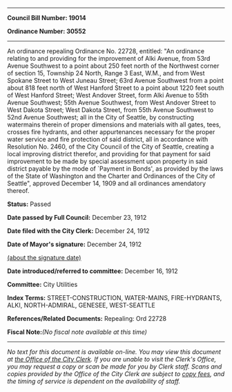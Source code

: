 

********

**Council Bill Number: 19014**
   
**Ordinance Number: 30552**
********

 An ordinance repealing Ordinance No. 22728, entitled: "An ordinance relating to and providing for the improvement of Alki Avenue, from 53rd Avenue Southwest to a point about 250 feet north of the Northwest corner of section 15, Township 24 North, Range 3 East, W.M., and from West Spokane Street to West Juneau Street; 63rd Avenue Southwest from a point about 818 feet north of West Hanford Street to a point about 1220 feet south of West Hanford Street; West Andover Street, form Alki Avenue to 55th Avenue Southwest; 55th Avenue Southwest, from West Andover Street to West Dakota Street; West Dakota Street, from 55th Avenue Southwest to 52nd Avenue Southwest; all in the City of Seattle, by constructing watermains therein of proper dimensions and materials with all gates, tees, crosses fire hydrants, and other appurtenances necessary for the proper water service and fire protection of said district, all in accordance with Resolution No. 2460, of the City Council of the City of Seattle, creating a local improving district therefor, and providing for that payment for said improvement to be made by special assessment upon property in said district payable by the mode of `Payment in Bonds', as provided by the laws of the State of Washington and the Charter and Ordinances of the City of Seattle", approved December 14, 1909 and all ordinances amendatory thereof.

**Status:** Passed
   
**Date passed by Full Council:** December 23, 1912
   
**Date filed with the City Clerk:** December 24, 1912
   
**Date of Mayor's signature:** December 24, 1912
   
[(about the signature date)](/~public/approvaldate.htm)
   
   
   
**Date introduced/referred to committee:** December 16, 1912
   
**Committee:** City Utilities
   
   
**Index Terms:** STREET-CONSTRUCTION, WATER-MAINS, FIRE-HYDRANTS, ALKI, NORTH-ADMIRAL, GENESEE, WEST-SEATTLE

**References/Related Documents:** Repealing: Ord 22728

**Fiscal Note:**_(No fiscal note available at this time)_
********

_No text for this document is available on-line. You may view this document at [the Office of the City Clerk](http://www.seattle.gov/leg/clerk/contactUs.htm). If you are unable to visit the Clerk's Office, you may request a copy or scan be made for you by Clerk staff. Scans and copies provided by the Office of the City Clerk are subject to [copy fees](http://clerk.seattle.gov/~public/clerkfees.htm), and the timing of service is dependent on the availability of staff._


